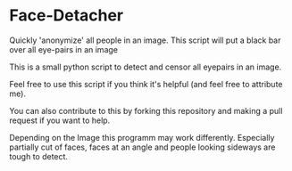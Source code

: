 # Face-Detacher
Quickly 'anonymize' all people in an image. This script will put a black bar over all eye-pairs in an image

This is a small python script to detect and censor all eyepairs in an image.

Feel free to use this script if you think it's helpful (and feel free to attribute me).

You can also contribute to this by forking this repository and making a pull request if you want to help.

Depending on the Image this programm may work differently. Especially partially cut of faces, faces at an angle and people looking
sideways are tough to detect.
